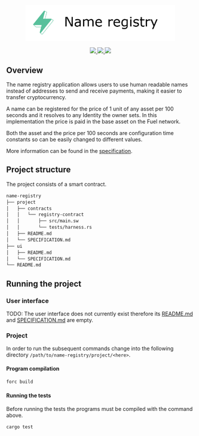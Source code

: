 <p align="center">
    <picture>
        <source media="(prefers-color-scheme: dark)" srcset=".docs/name-registry-logo-dark-theme.png">
        <img alt="SwayApps Fundraiser Logo" width="400px" src=".docs/name-registry-logo-light-theme.png">
    </picture>
</p>

<p align="center">
    <a href="https://crates.io/crates/forc/0.35.3" alt="forc">
        <img src="https://img.shields.io/badge/forc-v0.35.3-orange" />
    </a>
    <a href="https://crates.io/crates/fuel-core/0.17.3" alt="fuel-core">
        <img src="https://img.shields.io/badge/fuel--core-v0.17.3-yellow" />
    </a>
    <a href="https://crates.io/crates/fuels/0.36.1" alt="forc">
        <img src="https://img.shields.io/badge/fuels-v0.36.1-blue" />
    </a>
</p>

## Overview

The name registry application allows users to use human readable names instead of addresses to send and receive payments, making it easier to transfer cryptocurrency. 

A name can be registered for the price of 1 unit of any asset per 100 seconds and it resolves to any Identity the owner sets.
In this implementation the price is paid in the base asset on the Fuel network.

Both the asset and the price per 100 seconds are configuration time constants so can be easily changed to different values.

More information can be found in the [specification](./project/SPECIFICATION.md).

## Project structure

The project consists of a smart contract.

<!--Only show most important files e.g. script to run, build etc.-->

```sh
name-registry
├── project
│   ├── contracts
│   │   └── registry-contract
│   │       ├── src/main.sw
│   │       └── tests/harness.rs
│   ├── README.md
│   └── SPECIFICATION.md
├── ui
│   ├── README.md
│   └── SPECIFICATION.md
└── README.md
```

## Running the project

### User interface

TODO: The user interface does not currently exist therefore its [README.md](ui/README.md) and [SPECIFICATION.md](ui/SPECIFICATION.md) are empty.

### Project

In order to run the subsequent commands change into the following directory `/path/to/name-registry/project/<here>`.

#### Program compilation

```bash
forc build
```

#### Running the tests

Before running the tests the programs must be compiled with the command above.

```bash
cargo test
```
